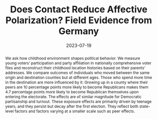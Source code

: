 ---
title: "Does Contact Reduce Affective Polarization? Field Evidence from Germany"
collection: wps
link: "https://martinkoenen.github.io/files/Does_Contact_Reduce_Affective_Polarization.pdf"
coauthors: Adrian Blattner
date: 2023-07-19
outcome_prefix: # 'Revise & Resubmit at the '
outcome: # 'Journal of Political Economy'
abstract: "We ask how childhood environment shapes political behavior. We measure young voters’ participation and party affiliation in nationally comprehensive voter files and reconstruct their childhood location histories based on their parents’ addresses. We compare outcomes of individuals who moved between the same origin and destination counties but at different ages. Those who spend more time in the destination are more influenced by it: Growing up in a county where their peers are 10 percentage points more likely to become Republicans makes them 4.7 percentage points more likely to become Republican themselves upon entering the electorate. The effects are of similar magnitude for Democratic partisanship and turnout. These exposure effects are primarily driven by teenage years, and they persist but decay after the first election. They reflect both state-level factors and factors varying at a smaller scale such as peer effects."
press: 
data: 
---